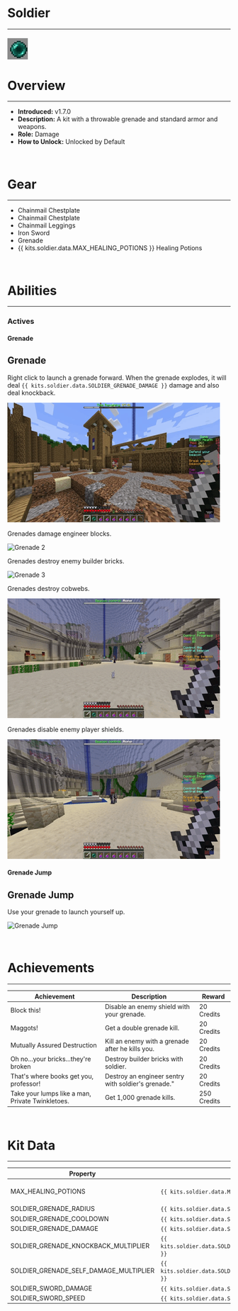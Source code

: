 
# Soldier

***

#### ![soldier-icon](../assets/kits/soldier/soldier-icon.jpg)

# Overview
***
- **Introduced:** v1.7.0
- **Description:** A kit with a throwable grenade and standard armor and weapons.
- **Role:** Damage
- **How to Unlock:** Unlocked by Default

<br />  

# Gear
***
- Chainmail Chestplate
- Chainmail Chestplate
- Chainmail Leggings
- Iron Sword
- Grenade
- {{ kits.soldier.data.MAX_HEALING_POTIONS }} Healing Potions

<br />  

# Abilities
***
### Actives
<!-- tabs:start -->
#### **Grenade**
## Grenade
Right click to launch a grenade forward. When the grenade explodes, it will deal `{{ kits.soldier.data.SOLDIER_GRENADE_DAMAGE }}` damage and also deal knockback.

![Grenade 1](../assets/kits/soldier/Soldier%20-%20Grenade%20Enemy.gif)

Grenades damage engineer blocks.

![Grenade 2](../assets/kits/soldier/Soldier%20-%20Grenade%20Sentry.gif)

Grenades destroy enemy builder bricks.

![Grenade 3](../assets/kits/soldier/Soldier%20-%20Grenade%20Bricks.gif)

Grenades destroy cobwebs.

![Grenade 4](../assets/kits/soldier/Soldier%20-%20Grenade%20Cobwebs.gif)

Grenades disable enemy player shields.

![Grenade 5](../assets/kits/soldier/Soldier%20-%20Grenade%20Shield.gif)

#### **Grenade Jump**
## Grenade Jump
Use your grenade to launch yourself up.

![Grenade Jump](../assets/kits/soldier/Soldier%20-%20Grenade%20Jump.gif)

<!-- tabs:end -->
<br /> 

# Achievements
***

| Achievement | Description | Reward |
| ----------- | ----------- | ------ |
| Block this! | Disable an enemy shield with your grenade. | 20 Credits |
| Maggots! | Get a double grenade kill. | 20 Credits |
| Mutually Assured Destruction | Kill an enemy with a grenade after he kills you. | 20 Credits |
| Oh no...your bricks...they're broken | Destroy builder bricks with soldier. | 20 Credits |
| That's where books get you, professor! | Destroy an engineer sentry with soldier's grenade." | 20 Credits |
| Take your lumps like a man, Private Twinkletoes. | Get 1,000 grenade kills. | 250 Credits |

<br />  

# Kit Data
***

| Property | Value | Description |
|----------|-------|-------------|
| MAX_HEALING_POTIONS | `{{ kits.soldier.data.MAX_HEALING_POTIONS }}` | {{ kitDataSharedDescriptions.MAX_HEALING_POTIONS }} |
| SOLDIER_GRENADE_RADIUS | `{{ kits.soldier.data.SOLDIER_GRENADE_RADIUS }}` | The impact radius of a grenade. |
| SOLDIER_GRENADE_COOLDOWN | `{{ kits.soldier.data.SOLDIER_GRENADE_COOLDOWN }}` | The cooldown, in ticks, of the Grenade ability. |
| SOLDIER_GRENADE_DAMAGE | `{{ kits.soldier.data.SOLDIER_GRENADE_DAMAGE }}` | The base damage of the grenade. |
| SOLDIER_GRENADE_KNOCKBACK_MULTIPLIER | `{{ kits.soldier.data.SOLDIER_GRENADE_KNOCKBACK_MULTIPLIER }}` | The knockback multiplier of Grenade ability. |
| SOLDIER_GRENADE_SELF_DAMAGE_MULTIPLIER | `{{ kits.soldier.data.SOLDIER_GRENADE_SELF_DAMAGE_MULTIPLIER }}` | The self damage multiplier of a grenade when hitting the player. |
| SOLDIER_SWORD_DAMAGE | `{{ kits.soldier.data.SOLDIER_SWORD_DAMAGE }}` | The base damage of the sword. |
| SOLDIER_SWORD_SPEED | `{{ kits.soldier.data.SOLDIER_SWORD_SPEED }}` | The base speed of the sword. |

